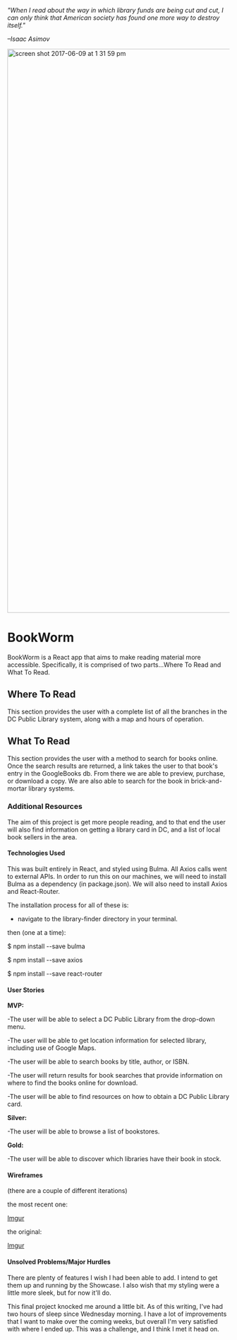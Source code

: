 _"When I read about the way in which library funds are being cut and cut, I can only think that American society has found one more way to destroy itself."_

_–Isaac Asimov_

<img width="1276" alt="screen shot 2017-06-09 at 1 31 59 pm" src="https://user-images.githubusercontent.com/16961196/26987118-52843b5e-4d18-11e7-8ff2-fa652b79e93a.png">

# BookWorm

BookWorm is a React app that aims to make reading material more accessible.  Specifically, it is comprised of two parts...Where To Read and What To Read.


## Where To Read

  This section provides the user with a complete list of all the branches in the DC Public Library system, along with a map and hours of operation.

## What To Read

  This section provides the user with a method to search for books online.  Once the search results are returned, a link takes the user to that book's entry in the GoogleBooks db.  From there we are able to preview, purchase, or download a copy.  We are also able to search for the book in brick-and-mortar library systems.

### Additional Resources

  The aim of this project is get more people reading, and to that end the user will also find information on getting a library card in DC, and a list of local book sellers in the area.


#### Technologies Used

  This was built entirely in React, and styled using Bulma.  All Axios calls went to external APIs.  In order to run this on our machines, we will need to install Bulma as a dependency (in package.json).  We will also need to install Axios and React-Router.

  The installation process for all of these is:
   - navigate to the library-finder directory in your terminal.

   then (one at a time):

  $ npm install --save bulma

  $ npm install --save axios

  $ npm install --save react-router

#### User Stories

**MVP:**

-The user will be able to select a DC Public Library from the drop-down menu.

-The user will be able to get location information for selected library, including use of Google Maps.

-The user will be able to search books by title, author, or ISBN.

-The user will return results for book searches that provide information on where to find the books online for download.

-The user will be able to find resources on how to obtain a DC Public Library card.


**Silver:**

-The user will be able to browse a list of bookstores.

**Gold:**

-The user will be able to discover which libraries have their book in stock.


#### Wireframes
(there are a couple of different iterations)

the most recent one:

[Imgur](http://i.imgur.com/UB9xEvN.jpg)

the original:

[Imgur](http://i.imgur.com/hnQh7qV.jpg)

#### Unsolved Problems/Major Hurdles

There are plenty of features I wish I had been able to add.  I intend to get them up and running by the Showcase.  I also wish that my styling were a little more sleek, but for now it'll do.

This final project knocked me around a little bit.  As of this writing, I've had two hours of sleep since Wednesday morning.  I have a lot of improvements that I want to make over the coming weeks, but overall I'm very satisfied with where I ended up.  This was a challenge, and I think I met it head on.

